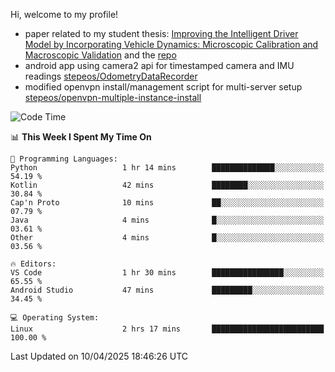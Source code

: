 Hi, welcome to my profile!

* paper related to my student thesis: [Improving the Intelligent Driver Model by Incorporating Vehicle Dynamics: Microscopic Calibration and Macroscopic Validation](https://doi.org/10.48550/arXiv.2408.03722) and the [repo](https://github.com/stepeos/pycarmodel_calibration)
* android app using camera2 api for timestamped camera and IMU readings [stepeos/OdometryDataRecorder](https://github.com/stepeos/OdometryDataRecorder)
* modified openvpn install/management script for multi-server setup [stepeos/openvpn-multiple-instance-install](https://github.com/stepeos/openvpn-multiple-instance-install)

<!--START_SECTION:waka-->
![Code Time](http://img.shields.io/badge/Code%20Time-2%2C010%20hrs%2046%20mins-blue)

📊 **This Week I Spent My Time On** 

```text
💬 Programming Languages: 
Python                   1 hr 14 mins        ██████████████░░░░░░░░░░░   54.19 % 
Kotlin                   42 mins             ████████░░░░░░░░░░░░░░░░░   30.84 % 
Cap'n Proto              10 mins             ██░░░░░░░░░░░░░░░░░░░░░░░   07.79 % 
Java                     4 mins              █░░░░░░░░░░░░░░░░░░░░░░░░   03.61 % 
Other                    4 mins              █░░░░░░░░░░░░░░░░░░░░░░░░   03.56 % 

🔥 Editors: 
VS Code                  1 hr 30 mins        ████████████████░░░░░░░░░   65.55 % 
Android Studio           47 mins             █████████░░░░░░░░░░░░░░░░   34.45 % 

💻 Operating System: 
Linux                    2 hrs 17 mins       █████████████████████████   100.00 % 
```


 Last Updated on 10/04/2025 18:46:26 UTC
<!--END_SECTION:waka-->
